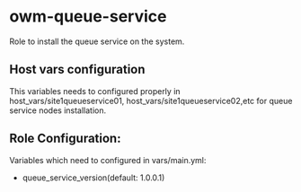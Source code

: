 # owm-queue-service

Role to install the queue service on the system.

## Host vars configuration
This variables needs to configured properly in host_vars/site1queueservice01, host_vars/site1queueservice02,etc for queue service nodes installation.

## Role Configuration:
Variables which need to configured in vars/main.yml:

* queue_service_version(default: 1.0.0.1)